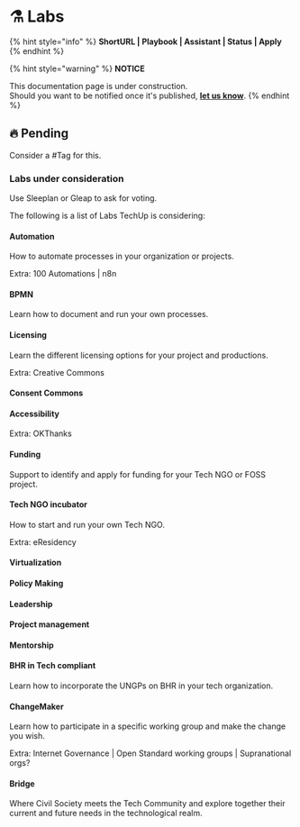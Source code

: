 # ⚗ Labs

{% hint style="info" %}
**ShortURL | Playbook | Assistant | Status | Apply**
{% endhint %}



{% hint style="warning" %}
**NOTICE**

This documentation page is under construction.\
Should you want to be notified once it's published, [**let us know**](https://tiof.click/TIOFTarianUpdatesService).
{% endhint %}



## :fire: Pending

Consider a #Tag for this.



### Labs under consideration

Use Sleeplan or Gleap to ask for voting.



The following is a list of Labs TechUp is considering:

#### Automation

How to automate processes in your organization or projects.

Extra: 100 Automations | n8n

#### BPMN

Learn how to document and run your own processes.

#### Licensing

Learn the different licensing options for your project and productions.

Extra: Creative Commons

#### Consent Commons



#### Accessibility



Extra: OKThanks

#### Funding

Support to identify and apply for funding for your Tech NGO or FOSS project.

#### Tech NGO incubator

How to start and run your own Tech NGO.

Extra: eResidency

#### Virtualization

#### Policy Making

#### Leadership

#### Project management

#### Mentorship

#### BHR in Tech compliant

Learn how to incorporate the UNGPs on BHR in your tech organization.

#### ChangeMaker

Learn how to participate in a specific working group and make the change you wish.

Extra: Internet Governance | Open Standard working groups | Supranational orgs?



#### Bridge

Where Civil Society meets the Tech Community and explore together their current and future needs in the technological realm.


